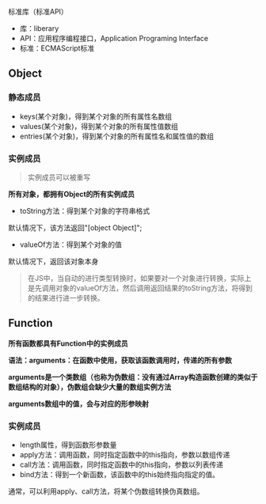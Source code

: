 标准库（标准API）

- 库：liberary
- API：应用程序编程接口，Application Programing Interface
- 标准：ECMAScript标准


## Object

### 静态成员

- keys(某个对象)，得到某个对象的所有属性名数组
- values(某个对象)，得到某个对象的所有属性值数组
- entries(某个对象)，得到某个对象的所有属性名和属性值的数组

### 实例成员

> 实例成员可以被重写

**所有对象，都拥有Object的所有实例成员**

- toString方法：得到某个对象的字符串格式

默认情况下，该方法返回"[object Object]";

- valueOf方法：得到某个对象的值

默认情况下，返回该对象本身

> 在JS中，当自动的进行类型转换时，如果要对一个对象进行转换，实际上是先调用对象的valueOf方法，然后调用返回结果的toString方法，将得到的结果进行进一步转换。

## Function

**所有函数都具有Function中的实例成员**

**语法：arguments：在函数中使用，获取该函数调用时，传递的所有参数**

**arguments是一个类数组（也称为伪数组：没有通过Array构造函数创建的类似于数组结构的对象），伪数组会缺少大量的数组实例方法**

**arguments数组中的值，会与对应的形参映射**

### 实例成员

- length属性，得到函数形参数量
- apply方法：调用函数，同时指定函数中的this指向，参数以数组传递
- call方法：调用函数，同时指定函数中的this指向，参数以列表传递
- bind方法：得到一个新函数，该函数中的this始终指向指定的值。

通常，可以利用apply、call方法，将某个伪数组转换伪真数组。
